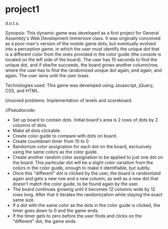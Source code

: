 # project1
d.o.t.s.

Synopsis:
This dynamic game was developed as a first project for General Assembly's Web Development Immersive class. It was originally conceived as a poor-man's version of the mobile game dots, but eventually evolved into a perception game, in which the user must identify the unique dot that is a different color from the ones provided in the color guide (the console is located on the left side of the board). The user has 10 seconds to find the unique dot, and if she/he succeeds, the board grows another column/row, where the user has to find the randomized unique dot again, and again, and again. The user wins until the user loses.

Technologies used:
This game was developed using Javascript, jQuery, CSS, and HTML.

Unsoved problems: Implementation of levels and scoreboard. 

//Pseudocode:

- Set up board to contain dots. Initial board's area is 2 rows of dots by 2 columns of dots.
- Make all dots clickable.
- Create color guide to compare with dots on board.
- Create countdown timer from 10 to 0
- Randomize color assignation for each dot on the board, exclusively using the same colors as the color guide. 
- Create another random color assignation to be applied to just one dot on the board. This particular dot will be a slight color variation from the colors in the color guide, enough to make it identifiable, but subtly.
- Once this "different" dot is clicked by the user, the board is randomized again and gets a new row and a new column, as well as a new dot that doesn't match the color guide, to be found again by the user.
- The board continues growing until it becomes 12 columns wide by 12 rows long. After that it iterates the randomization while staying the exact same size.
- If a dot with the same color as the dots in the color guide is clicked, the timer goes down to 0 and the game ends.
- If the timer gets to zero before the user finds and clicks on the "different" dot, the game ends.


